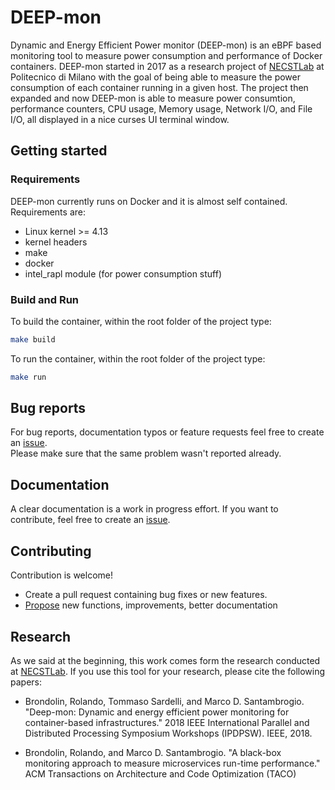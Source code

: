 # DEEP-mon

Dynamic and Energy Efficient Power monitor (DEEP-mon) is an eBPF based monitoring tool to measure power consumption and performance of Docker containers. DEEP-mon started in 2017 as a research project of [NECSTLab](https://necst.it) at Politecnico di Milano with the goal of being able to measure the power consumption of each container running in a given host. The project then expanded and now DEEP-mon is able to measure power consumtion, performance counters, CPU usage, Memory usage, Network I/O, and File I/O, all displayed in a nice curses UI terminal window.

## Getting started

### Requirements

DEEP-mon currently runs on Docker and it is almost self contained. Requirements are:

- Linux kernel >= 4.13
- kernel headers
- make
- docker
- intel_rapl module (for power consumption stuff)

### Build and Run

To build the container, within the root folder of the project type:

```bash
make build
```

To run the container, within the root folder of the project type:

```bash
make run
```

## Bug reports

For bug reports, documentation typos or feature requests feel free to create an [issue](https://github.com/necst/DEEP-mon/issues).  
Please make sure that the same problem wasn't reported already.

## Documentation

A clear documentation is a work in progress effort. If you want to contribute, feel free to create an [issue](https://github.com/necst/DEEP-mon/issues).

## Contributing

Contribution is welcome!

* Create a pull request containing bug fixes or new features.
* [Propose](https://github.com/necst/DEEP-mon/issues/new) new functions, improvements, better documentation

## Research

As we said at the beginning, this work comes form the research conducted at [NECSTLab](https://necst.it). If you use this tool for your research, please cite the following papers:

* Brondolin, Rolando, Tommaso Sardelli, and Marco D. Santambrogio. "Deep-mon: Dynamic and energy efficient power monitoring for container-based infrastructures." 2018 IEEE International Parallel and Distributed Processing Symposium Workshops (IPDPSW). IEEE, 2018.

* Brondolin, Rolando, and Marco D. Santambrogio. "A black-box monitoring approach to measure microservices run-time performance." ACM Transactions on Architecture and Code Optimization (TACO)
